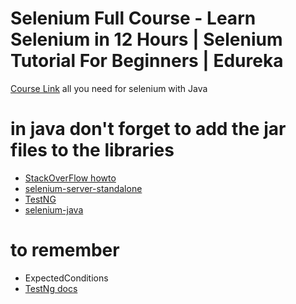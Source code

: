 # Selenium Full Course - Learn Selenium in 12 Hours | Selenium Tutorial For Beginners | Edureka
[Course Link](https://youtu.be/FRn5J31eAMw)  all you need for selenium with Java



# in java don't forget to add the jar files to the libraries
* [StackOverFlow howto](https://stackoverflow.com/questions/1051640/correct-way-to-add-external-jars-lib-jar-to-an-intellij-idea-project)
* [selenium-server-standalone](https://www.selenium.dev/downloads/)
* [TestNG](https://mvnrepository.com/artifact/org.testng/testng)  
* [selenium-java](https://www.selenium.dev/downloads/)

# to remember
* ExpectedConditions 
* [TestNg docs](https://testng.org/doc/documentation-main.html)